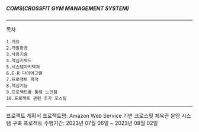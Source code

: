 ##### COMS(CROSSFIT GYM MANAGEMENT SYSTEM)
-----------------------------------------------------------------------------------------------------------------
목차	


	1.개요
	2.개발환경	
	3.사용기술	
	4.핵심키워드
	5.시스템아키텍쳐
	6.E-R 다이어그램
	7.프로젝트 목적
	8.핵심기능
	9.프로젝트를 통해 느낀점
	10.프로젝트 관련 추가 포스팅
 
-----------------------------------------------------------------------------------------------------------------


프로젝트 계획서
   프로젝트명: Amazon Web Service 기반 크로스핏 체육관 운영 시스템 구축 프로젝트
   수행기간: 2023년 07월 06일 ~ 2023년 08월 02일
